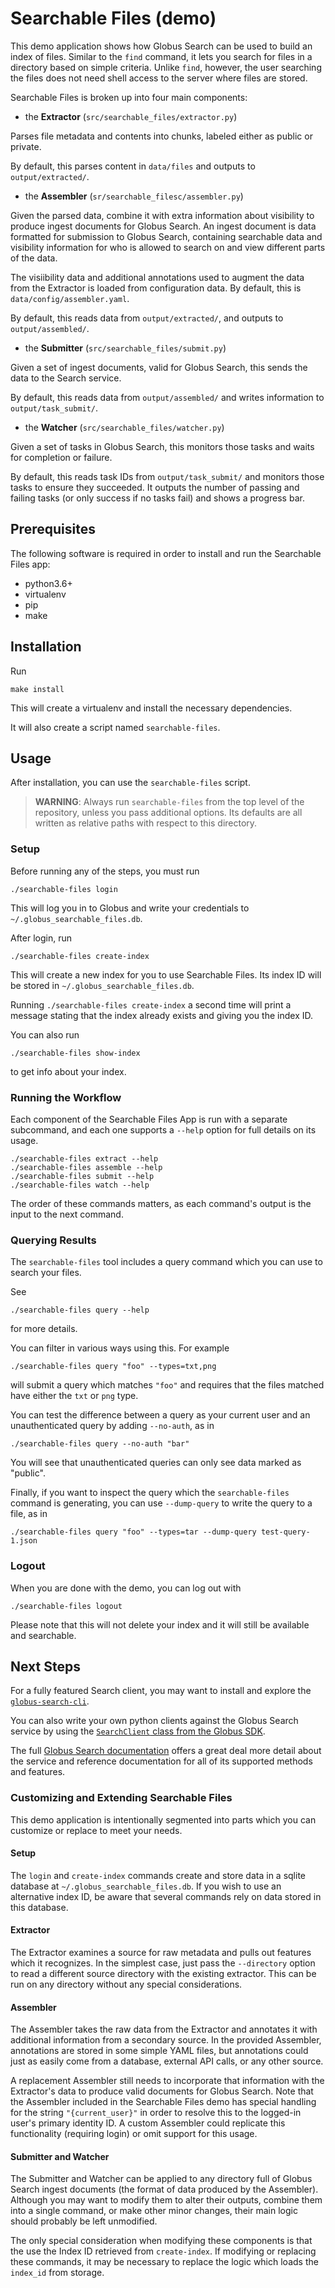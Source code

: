# Searchable Files (demo)

This demo application shows how Globus Search can be used to build an index of
files. Similar to the `find` command, it lets you search for files
in a directory based on simple criteria. Unlike `find`, however, the user
searching the files does not need shell access to the server where files are
stored.

Searchable Files is broken up into four main components:

- the **Extractor** (`src/searchable_files/extractor.py`)

Parses file metadata and contents into chunks, labeled either as public or private.

By default, this parses content in `data/files` and outputs to
`output/extracted/`.

- the **Assembler** (`sr/searchable_filesc/assembler.py`)

Given the parsed data, combine it with extra information about visibility
to produce ingest documents for Globus Search. An ingest document is data
formatted for submission to Globus Search, containing searchable data and
visibility information for who is allowed to search on and view different parts
of the data.

The visiibility data and additional annotations used to augment the data from
the Extractor is loaded from configuration data. By default, this is
`data/config/assembler.yaml`.

By default, this reads data from `output/extracted/`, and outputs to
`output/assembled/`.

- the **Submitter** (`src/searchable_files/submit.py`)

Given a set of ingest documents, valid for Globus Search, this sends the data
to the Search service.

By default, this reads data from `output/assembled/` and writes information to
`output/task_submit/`.

- the **Watcher** (`src/searchable_files/watcher.py`)

Given a set of tasks in Globus Search, this monitors those tasks and waits for
completion or failure.

By default, this reads task IDs from `output/task_submit/` and monitors those
tasks to ensure they succeeded. It outputs the number of passing and failing
tasks (or only success if no tasks fail) and shows a progress bar.

## Prerequisites

The following software is required in order to install and run the
Searchable Files app:

- python3.6+
- virtualenv
- pip
- make

## Installation

Run

    make install

This will create a virtualenv and install the necessary dependencies.

It will also create a script named `searchable-files`.

## Usage

After installation, you can use the `searchable-files` script.

> **WARNING**: Always run `searchable-files` from the top level of the
> repository, unless you pass additional options. Its defaults are all written
> as relative paths with respect to this directory.

### Setup

Before running any of the steps, you must run

    ./searchable-files login

This will log you in to Globus and write your credentials to
`~/.globus_searchable_files.db`.

After login, run

    ./searchable-files create-index

This will create a new index for you to use Searchable Files.
Its index ID will be stored in `~/.globus_searchable_files.db`.

Running `./searchable-files create-index` a second time will print a message
stating that the index already exists and giving you the index ID.

You can also run

    ./searchable-files show-index

to get info about your index.

### Running the Workflow

Each component of the Searchable Files App is run with a separate
subcommand, and each one supports a `--help` option for full details on its
usage.

    ./searchable-files extract --help
    ./searchable-files assemble --help
    ./searchable-files submit --help
    ./searchable-files watch --help

The order of these commands matters, as each command's output is the input to
the next command.

### Querying Results

The `searchable-files` tool includes a query command which you can use to
search your files.

See

    ./searchable-files query --help

for more details.

You can filter in various ways using this. For example

    ./searchable-files query "foo" --types=txt,png

will submit a query which matches `"foo"` and requires that the files matched
have either the `txt` or `png` type.

You can test the difference between a query as your current user and an
unauthenticated query by adding `--no-auth`, as in

    ./searchable-files query --no-auth "bar"

You will see that unauthenticated queries can only see data marked as
"public".

Finally, if you want to inspect the query which the `searchable-files` command
is generating, you can use `--dump-query` to write the query to a file, as in

    ./searchable-files query "foo" --types=tar --dump-query test-query-1.json

### Logout

When you are done with the demo, you can log out with

    ./searchable-files logout

Please note that this will not delete your index and it will still be available
and searchable.

## Next Steps

For a fully featured Search client, you may want to install and explore the
[`globus-search-cli`](https://globus-search-cli.readthedocs.io/en/latest/overview.html).

You can also write your own python clients against the Globus Search service by
using the
[`SearchClient` class from the Globus SDK](https://globus-sdk-python.readthedocs.io/en/stable/clients/search.html).

The full [Globus Search documentation](https://docs.globus.org/api/search/) offers a
great deal more detail about the service and reference documentation for all of
its supported methods and features.

### Customizing and Extending Searchable Files

This demo application is intentionally segmented into parts which you can
customize or replace to meet your needs.

#### Setup

The `login` and `create-index` commands create and store data in a sqlite
database at `~/.globus_searchable_files.db`.
If you wish to use an alternative index ID, be aware that several commands
rely on data stored in this database.

#### Extractor

The Extractor examines a source for raw metadata and pulls out features which
it recognizes. In the simplest case, just pass the `--directory` option to read
a different source directory with the existing extractor. This can be run on
any directory without any special considerations.

#### Assembler

The Assembler takes the raw data from the Extractor and annotates it with
additional information from a secondary source. In the provided Assembler,
annotations are stored in some simple YAML files, but annotations could just as
easily come from a database, external API calls, or any other source.

A replacement Assembler still needs to incorporate that information with the
Extractor's data to produce valid documents for Globus Search. Note that the
Assembler included in the Searchable Files demo has special handling for the
string `"{current_user}"` in order to resolve this to the logged-in user's
primary identity ID. A custom Assembler could replicate this functionality
(requiring login) or omit support for this usage.

#### Submitter and Watcher

The Submitter and Watcher can be applied to any directory full of Globus Search
ingest documents (the format of data produced by the Assembler). Although you
may want to modify them to alter their outputs, combine them into a single
command, or make other minor changes, their main logic should probably be
left unmodified.

The only special consideration when modifying these components is that the use
the Index ID retrieved from `create-index`. If modifying or replacing these
commands, it may be necessary to replace the logic which loads the `index_id`
from storage.

